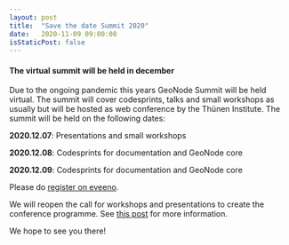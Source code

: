 ```yaml
---
layout: post
title:  "Save the date Summit 2020"
date:   2020-11-09 09:00:00
isStaticPost: false
---
```


#### The virtual summit will be held in december
Due to the ongoing pandemic this years GeoNode Summit will be held virtual. The summit will cover codesprints, talks
 and small workshops as usually but will be hosted as web conference by the Thünen Institute. The summit will be held on
 the following dates:
 
**2020.12.07**: Presentations and small workshops

**2020.12.08**: Codesprints for documentation and GeoNode core

**2020.12.09**: Codesprints for documentation and GeoNode core

Please do [register on eveeno](https://eveeno.com/geonode-summit-2020).

We will reopen the call for workshops and presentations to create the conference programme. See 
[this post](/blog/call-for-presentations-workshops-again/) for more information.

We hope to see you there!
